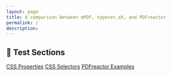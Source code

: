 ```yaml
---
layout: page
title: A comparison between mPDF, typeset.sh, and PDFreactor
permalink: /
description: 
---
```


## 🔬 Test Sections
<div class="boxes"><a href="/compare.html2pdf.tools/CSS-Properties/">CSS Properties</a>
<a href="/compare.html2pdf.tools/CSS-Selectors/">CSS Selectors</a>
<a href="/compare.html2pdf.tools/PDFreactor-Examples/">PDFreactor Examples</a>
</div>